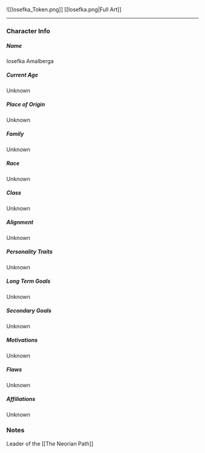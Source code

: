 ![[Iosefka_Token.png]]
[[Iosefka.png|Full Art]]

---
### Character Info

##### Name 
Iosefka Amalberga

##### Current Age
Unknown

##### Place of Origin
Unknown

##### Family
Unknown

##### Race
Unknown

##### Class
Unknown

##### Alignment
Unknown

##### Personality Traits
Unknown

##### Long Term Goals
Unknown

##### Secondary Goals
Unknown

##### Motivations
Unknown

##### Flaws
Unknown

##### Affiliations
Unknown

### Notes

Leader of the [[The Neorian Path]]

